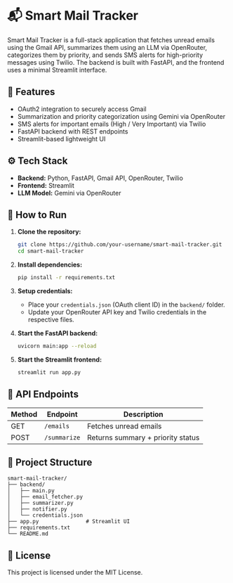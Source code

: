 # 📬 Smart Mail Tracker

Smart Mail Tracker is a full-stack application that fetches unread emails using the Gmail API, summarizes them using an LLM via OpenRouter, categorizes them by priority, and sends SMS alerts for high-priority messages using Twilio. The backend is built with FastAPI, and the frontend uses a minimal Streamlit interface.

## 🔧 Features

- OAuth2 integration to securely access Gmail
- Summarization and priority categorization using Gemini via OpenRouter
- SMS alerts for important emails (High / Very Important) via Twilio
- FastAPI backend with REST endpoints
- Streamlit-based lightweight UI

## ⚙️ Tech Stack

- **Backend:** Python, FastAPI, Gmail API, OpenRouter, Twilio
- **Frontend:** Streamlit
- **LLM Model:** Gemini via OpenRouter

## 🚀 How to Run

1. **Clone the repository:**
   ```bash
   git clone https://github.com/your-username/smart-mail-tracker.git
   cd smart-mail-tracker
   ```

2. **Install dependencies:**
   ```bash
   pip install -r requirements.txt
   ```

3. **Setup credentials:**
   - Place your `credentials.json` (OAuth client ID) in the `backend/` folder.
   - Update your OpenRouter API key and Twilio credentials in the respective files.

4. **Start the FastAPI backend:**
   ```bash
   uvicorn main:app --reload
   ```

5. **Start the Streamlit frontend:**
   ```bash
   streamlit run app.py
   ```

## 📌 API Endpoints

| Method | Endpoint     | Description                       |
|--------|--------------|-----------------------------------|
| GET    | `/emails`    | Fetches unread emails             |
| POST   | `/summarize` | Returns summary + priority status |

## 📁 Project Structure

```
smart-mail-tracker/
├── backend/
│   ├── main.py
│   ├── email_fetcher.py
│   ├── summarizer.py
│   ├── notifier.py
│   └── credentials.json
├── app.py               # Streamlit UI
├── requirements.txt
└── README.md
```

## 📝 License

This project is licensed under the MIT License.
